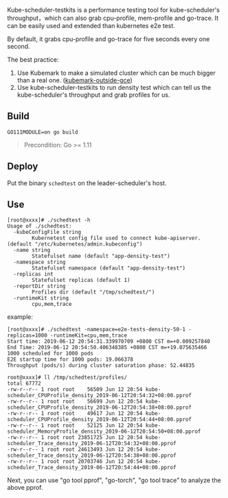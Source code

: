 Kube-scheduler-testkits is a performance testing tool for kube-scheduler's throughput，which can also grab cpu-profile, mem-profile and go-trace. It can be easily used and extended than kubernetes e2e test.

By default, it grabs cpu-profile and go-trace for five seconds every one second.

The best practice:
1. Use Kubemark to make a simulated cluster which can be much bigger than a real one. ([kubemark-outside-gce](https://github.com/snowplayfire/kubemark-outside-gce))
2. Use kube-scheduler-testkits to run density test which can tell us the kube-scheduler's throughput and grab profiles for us.

## Build
``
GO111MODULE=on go build
``
>Precondition: Go >= 1.11

## Deploy
Put the binary `schedtest` on the leader-scheduler's host.

## Use
```
[root@xxxx]# ./schedtest -h
Usage of ./schedtest:
  -kubeConfigFile string
        Kubernetest config file used to connect kube-apiserver. (default "/etc/kubernetes/admin.kubeconfig")
  -name string
        Statefulset name (default "app-density-test")
  -namespace string
        Statefulset namespace (default "app-density-test")
  -replicas int
        Statefulset replicas (default 1)
  -reportDir string
        Profiles dir (default "/tmp/schedtest/")
  -runtimeKit string
        cpu,mem,trace
```

example:

```
[root@xxxx]# ./schedtest -namespace=e2e-tests-density-50-1 -replicas=1000 -runtimeKit=cpu,mem,trace
Start time: 2019-06-12 20:54:31.339970709 +0800 CST m=+0.009257840
End Time: 2019-06-12 20:54:50.406348385 +0800 CST m=+19.075635466
1000 scheduled for 1000 pods
E2E startup time for 1000 pods: 19.066378
Throughput (pods/s) during cluster saturation phase: 52.44835

root@xxxx]# ll /tmp/schedtest/profiles/
total 67772
-rw-r--r-- 1 root root    56509 Jun 12 20:54 kube-scheduler_CPUProfile_density_2019-06-12T20:54:32+08:00.pprof
-rw-r--r-- 1 root root    56699 Jun 12 20:54 kube-scheduler_CPUProfile_density_2019-06-12T20:54:38+08:00.pprof
-rw-r--r-- 1 root root    49617 Jun 12 20:54 kube-scheduler_CPUProfile_density_2019-06-12T20:54:44+08:00.pprof
-rw-r--r-- 1 root root    52125 Jun 12 20:54 kube-scheduler_MemoryProfile_density_2019-06-12T20:54:50+08:00.pprof
-rw-r--r-- 1 root root 23851725 Jun 12 20:54 kube-scheduler_Trace_density_2019-06-12T20:54:32+08:00.pprof
-rw-r--r-- 1 root root 24613493 Jun 12 20:54 kube-scheduler_Trace_density_2019-06-12T20:54:38+08:00.pprof
-rw-r--r-- 1 root root 20703746 Jun 12 20:54 kube-scheduler_Trace_density_2019-06-12T20:54:44+08:00.pprof
```

Next, you can use "go tool pprof", "go-torch", "go tool trace" to analyze the above pprof.

